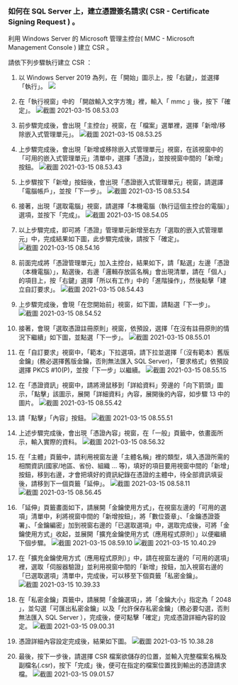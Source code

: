 ### 如何在 SQL Server 上，建立憑證簽名請求( CSR - Certificate Signing Request ) 。

利用 Windows Server 的 Microsoft 管理主控台( MMC - Microsoft Management Console ) 建立 CSR 。

請依下列步驟執行建立 CSR ：

1. 以 Windows Server 2019 為列，在「開始」圖示上，按「右鍵」，並選擇「執行」。
   ![](./images/截圖%202021-03-15%2008.52.52.png)

   
2. 在「執行視窗」中的 「開啟輸入文字方塊」裡，輸入「 mmc 」後，按下「確定」。
   ![截圖 2021-03-15 08.53.03](./images/截圖%202021-03-15%2008.53.03.png)

   
3. 前步驟完成後，會出現「主控台」視窗，在「檔案」選單裡，選擇「新增/移除嵌入式管理單元」。
   ![截圖 2021-03-15 08.53.25](./images/截圖%202021-03-15%2008.53.25.png)

   
4. 上步驟完成後，會出現「新增或移除嵌入式管理單元」視窗，在該視窗中的「可用的嵌入式管理單元」清單中，選擇「憑證」，並按視窗中間的「新增」按鈕。
   ![截圖 2021-03-15 08.53.43](./images/截圖%202021-03-15%2008.53.43.png)

   
5. 上步驟按下「新增」按鈕後，會出現「憑證嵌入式管理單元」視窗，請選譯「電腦帳戶」，並按「下一步」。
   ![截圖 2021-03-15 08.53.54](./images/截圖%202021-03-15%2008.53.54.png)

   
6. 接著，出現「選取電腦」視窗，請選擇「本機電腦（執行這個主控台的電腦）」選項，並按下「完成」。
   ![截圖 2021-03-15 08.54.05](./images/截圖%202021-03-15%2008.54.05.png)

   
7. 以上步驟完成，即可將「憑證」管理單元新增至右方「選取的嵌入式管理單元」中，完成結果如下圖，此步驟完成後，請按下「確定」。
   ![截圖 2021-03-15 08.54.16](./images/截圖%202021-03-15%2008.54.16.png)

   
8. 前面完成將「憑證管理單元」加入主控台，結果如下，請「點選」左邊「憑證（本機電腦）」，點選後，右邊「邏輯存放區名稱」會出現清單，請在「個人」的項目上，按「右鍵」選擇「所以有工作」中的「進階操作」，然後點擊「建立自訂要求」。
   ![截圖 2021-03-15 08.54.43](./images/截圖%202021-03-15%2008.54.43.png)

   
9. 上步驟完成後，會現「在您開始前」視窗，如下圖，請點選「下一步」。
   ![截圖 2021-03-15 08.54.52](./images/截圖%202021-03-15%2008.54.52.png)

   
10. 接著，會現「選取憑證註冊原則」視窗，依預設，選擇「在沒有註冊原則的情況下繼續」如下圖，並點選「下一步」。
    ![截圖 2021-03-15 08.55.01](./images/截圖%202021-03-15%2008.55.01.png)

    
11. 在「自訂要求」視窗中，「範本」下拉選項，請下拉並選擇「（沒有範本）舊版金鑰」(務必選擇舊版金鑰，否則無法匯入 SQL Server)，「要求格式」依預設選擇 PKCS #10(P)，並按「下一步」以繼續。
    ![截圖 2021-03-15 08.55.15](./images/截圖%202021-03-15%2008.55.15.png)

    
12. 在「憑證資訊」視窗中，請將滑鼠移到「詳給資料」旁邊的「向下箭頭」圖示，「點擊」該圖示，展開「詳細資料」內容，展開後的內容，如步驟 13 中的圖片。
    ![截圖 2021-03-15 08.55.42](./images/截圖%202021-03-15%2008.55.42.png)

    
13. 請「點擊」「內容」按鈕。
    ![截圖 2021-03-15 08.55.51](./images/截圖%202021-03-15%2008.55.51.png)

    
14. 上述步驟完成後，會出現「憑證內容」視窗，在「一般」頁籤中，依畫面所示，輸入實際的資料。
    ![截圖 2021-03-15 08.56.32](./images/截圖%202021-03-15%2008.56.32.png)

    
15. 在「主體」頁籤中，請利用視窗左邊「主體名稱」裡的類型，填入憑證所需的相關資訊(國家/地區、省份、組織 ... 等)，填好的項目要用視窗中間的「新增」按鈕，移到右邊，才會把填好的資訊紀錄在憑證的主體中，待全部資訊填妥後，請移到下一個頁籤「延伸」。
    ![截圖 2021-03-15 08.58.11](./images/截圖%202021-03-15%2008.58.11.png)
    ![截圖 2021-03-15 08.56.45](./images/截圖%202021-03-15%2008.56.45.png)


16. 「延伸」頁籤畫面如下，請展開「金鑰使用方式」，在視窗左邊的「可用的選項」清單中，利將視窗中間的「新增按鈕」，將「數位簽章」、「金鑰憑證簽署」、「金鑰編密」加到視窗右邊的「已選取選項」中，選取完成後，可將「金鑰使用方式」收起，並展開「擴充金鑰使用方式（應用程式原則）」以便繼續下個步驟。
    ![截圖 2021-03-15 08.59.10](./images/截圖%202021-03-15%2008.59.10.png)
    ![截圖 2021-03-15 10.40.29](./images/截圖%202021-03-15%2010.40.29.png)

    
17. 在「擴充金鑰使用方式（應用程式原則）」中，請在視窗左邊的「可用的選項」裡，選取「伺服器驗證」並利用視窗中間的「新增」按鈕，加入視窗右邊的「已選取選項」清單中，完成後，可以移至下個頁籤「私密金鑰」。
    ![截圖 2021-03-15 10.39.33](./images/截圖%202021-03-15%2010.39.33.png)

    

18. 在「私密金鑰」頁籤中，請展開「金鑰選項」，將「金鑰大小」指定為「 2048 」，並勾選「可匯出私密金鑰」以及「允許保存私密金鑰」（務必要勾選，否則無法匯入 SQL Server ），完成後，便可點擊「確定」完成憑證詳細內容的設定。
    ![截圖 2021-03-15 09.00.31](./images/截圖%202021-03-15%2009.00.31.png)

    

19. 憑證詳細內容設定完成後，結果如下圖。
    ![截圖 2021-03-15 10.38.28](./images/截圖%202021-03-15%2010.38.28.png)


20. 最後，按下一步後，請選擇 CSR 檔案欲儲存的位置，並輸入完整檔案名稱及副檔名(.csr)，按下「完成」後，便可在指定的檔案位置找到輸出的憑證請求檔。
    ![截圖 2021-03-15 09.01.57](./images/截圖%202021-03-15%2009.01.57.png)
	